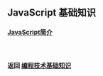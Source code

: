 ## JavaScript 基础知识
#### [JavaScript简介](./基础知识/JavaScript简介.md)

<br>

#### 返回 [编程技术基础知识](../编程技术基础知识.md)